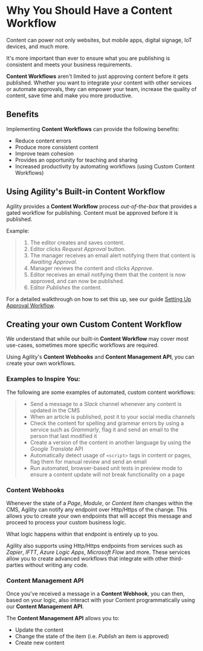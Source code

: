 # Why You Should Have a Content Workflow
Content can power not only websites, but mobile apps, digital signage, IoT devices, and much more. 

It's more important than ever to ensure what you are publishing is consistent and meets your business requirements. 

**Content Workflows** aren't limited to just approving content before it gets published. Whether you want to integrate your content with other services or automate approvals, they can empower your team, increase the quality of content, save time and make you more productive.


## Benefits
Implementing **Content Workflows** can provide the following benefits:
- Reduce content errors
- Produce more consistent content
- Improve team cohesion
- Provides an opportunity for teaching and sharing
- Increased productivity by automating workflows (using Custom Content Workflows)


## Using Agility's Built-in Content Workflow
Agility provides a **Content Workflow** process *out-of-the-box* that provides a gated workflow for publishing. Content must be approved before it is published. 

Example:
>1. The editor creates and saves content.
>2. Editor clicks *Request Approval* button.
>3. The manager receives an email alert notifying them that content is *Awaiting Approval*.
>4. Manager reviews the content and clicks *Approve*.
>5. Editor receives an email notifying them that the content is now approved, and can now be published.
>6. Editor *Publishes* the content.

For a detailed walkthrough on how to set this up, see our guide [Setting Up Approval Workflow](https://help.agilitycms.com/hc/en-us/articles/360028545191). 

## Creating your own Custom Content Workflow
We understand that while our built-in **Content Workflow** may cover most use-cases, sometimes more specific workflows are required. 

Using Agility's **Content Webhooks** and **Content Management API**, you can create your own workflows. 

### Examples to Inspire You:
The following are some examples of automated, custom content workflows:
> - Send a message to a *Slack* channel whenever any content is updated in the CMS
> - When an article is published, post it to your social media channels
> - Check the content for spelling and grammar errors by using a service such as *Grammarly*, flag it and send an email to the person that last modified it
> - Create a version of the content in another language by using the *Google Translate* API
> - Automatically detect usage of `<script>` tags in content or pages, flag them for manual review and send an email
> - Run automated, browser-based unit tests in preview mode to ensure a content update will not break functionality on a page

### Content Webhooks
Whenever the state of a *Page*, *Module*, or *Content Item* changes within the CMS, Agility can notify any endpoint over Http/Https of the change. This allows you to create your own endpoints that will accept this message and proceed to process your custom business logic. 

What logic happens within that endpoint is entirely up to you. 

Agility also supports using Http/Https endpoints from services such as *Zapier*, *IFTT*, *Azure Logic Apps*, *Microsoft Flow* and more. These services allow you to create advanced workflows that integrate with other third-parties without writing any code.

### Content Management API
Once you've received a message in a **Content Webhook**, you can then, based on your logic, also interact with your Content programmatically using our **Content Management API**.

The **Content Management API** allows you to:
- Update the content
- Change the state of the item (i.e. *Publish* an item is approved)
- Create new content
